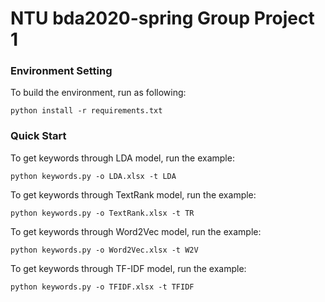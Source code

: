 # NTU bda2020-spring Group Project 1  

### Environment Setting  
To build the environment, run as following:

```
python install -r requirements.txt
```
  
### Quick Start
To get keywords through LDA model, run the example:  

```
python keywords.py -o LDA.xlsx -t LDA  
```  
To get keywords through TextRank model, run the example:  

```
python keywords.py -o TextRank.xlsx -t TR  
```  
To get keywords through Word2Vec model, run the example:  

```
python keywords.py -o Word2Vec.xlsx -t W2V  
```  
To get keywords through TF-IDF model, run the example:  

```
python keywords.py -o TFIDF.xlsx -t TFIDF  
```  


